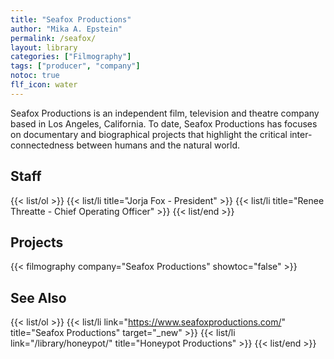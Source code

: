 ```yaml
---
title: "Seafox Productions"
author: "Mika A. Epstein"
permalink: /seafox/
layout: library
categories: ["Filmography"]
tags: ["producer", "company"]
notoc: true
flf_icon: water
---
```


Seafox Productions is an independent film, television and theatre company based in Los Angeles, California. To date, Seafox Productions has focuses on documentary and biographical projects that highlight the critical inter-connectedness between humans and the natural world.

## Staff

{{< list/ol >}}
	{{< list/li title="Jorja Fox - President" >}}
	{{< list/li title="Renee Threatte - Chief Operating Officer" >}}
{{< list/end >}}


## Projects

{{< filmography company="Seafox Productions" showtoc="false" >}}

## See Also

{{< list/ol >}}
	{{< list/li link="https://www.seafoxproductions.com/" title="Seafox Productions" target="_new" >}}
	{{< list/li link="/library/honeypot/" title="Honeypot Productions" >}}
{{< list/end >}}
